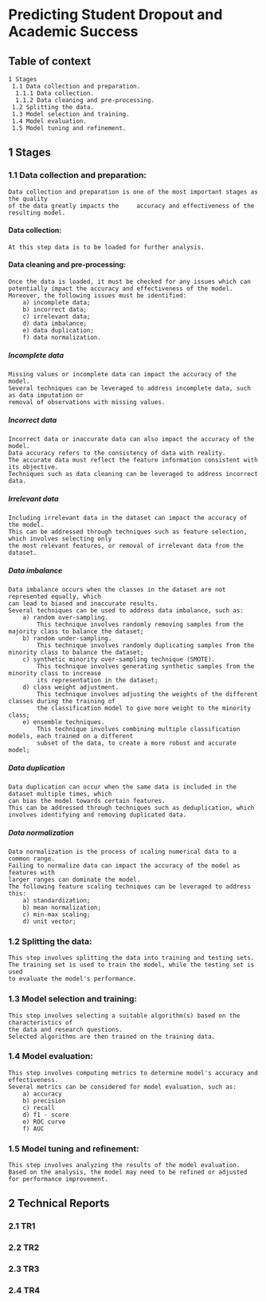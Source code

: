 # Predicting Student Dropout and Academic Success

## Table of context
	1 Stages
	 1.1 Data collection and preparation.
	  1.1.1 Data collection.
	  1.1.2 Data cleaning and pre-processing.
	 1.2 Splitting the data.
	 1.3 Model selection and training.
	 1.4 Model evaluation.
	 1.5 Model tuning and refinement.

## 1 Stages

### 1.1 Data collection and preparation:
	Data collection and preparation is one of the most important stages as the quality 
	of the data greatly impacts the 	accuracy and effectiveness of the resulting model.

#### Data collection:
	At this step data is to be loaded for further analysis.

#### Data cleaning and pre-processing:
	Once the data is loaded, it must be checked for any issues which can 
	potentially impact the accuracy and effectiveness of the model. 
	Moreover, the following issues must be identified: 
		a) incomplete data; 
		b) incorrect data; 
		c) irrelevant data; 
		d) data imbalance; 
		e) data duplication; 
		f) data normalization.

##### Incomplete data
	Missing values or incomplete data can impact the accuracy of the model. 
	Several techniques can be leveraged to address incomplete data, such as data imputation or 
	removal of observations with missing values.

##### Incorrect data
	Incorrect data or inaccurate data can also impact the accuracy of the model. 
	Data accuracy refers to the consistency of data with reality. 
	The accurate data must reflect the feature information consistent with its objective. 
	Techniques such as data cleaning can be leveraged to address incorrect data.

##### Irrelevant data
	Including irrelevant data in the dataset can impact the accuracy of the model. 
	This can be addressed through techniques such as feature selection, which involves selecting only 
	the most relevant features, or removal of irrelevant data from the dataset. 

##### Data imbalance
	Data imbalance occurs when the classes in the dataset are not represented equally, which 
	can lead to biased and inaccurate results. 
	Several techniques can be used to address data imbalance, such as:
		a) random over-sampling. 
			This technique involves randomly removing samples from the majority class to balance the dataset;
		b) random under-sampling. 
			This technique involves randomly duplicating samples from the minority class to balance the dataset;
		c) synthetic minority over-sampling technique (SMOTE). 
			This technique involves generating synthetic samples from the minority class to increase 
			its representation in the dataset;
		d) class weight adjustment. 
			This technique involves adjusting the weights of the different classes during the training of 
			the classification model to give more weight to the minority class;
		e) ensemble techniques. 
			This technique involves combining multiple classification models, each trained on a different 
			subset of the data, to create a more robust and accurate model;

##### Data duplication
	Data duplication can occur when the same data is included in the dataset multiple times, which 
	can bias the model towards certain features. 
	This can be addressed through techniques such as deduplication, which involves identifying and removing duplicated data.

##### Data normalization
	Data normalization is the process of scaling numerical data to a common range. 
	Failing to normalize data can impact the accuracy of the model as features with 
	larger ranges can dominate the model. 
	The following feature scaling techniques can be leveraged to address this: 
		a) standardization;
		b) mean normalization;
		c) min-max scaling;
		d) unit vector;

### 1.2 Splitting the data:
	This step involves splitting the data into training and testing sets. 
	The training set is used to train the model, while the testing set is used 
	to evaluate the model's performance.

### 1.3 Model selection and training:
	This step involves selecting a suitable algorithm(s) based on the characteristics of 
	the data and research questions. 
	Selected algorithms are then trained on the training data.

### 1.4 Model evaluation:
	This step involves computing metrics to determine model's accuracy and effectiveness. 
	Several metrics can be considered for model evaluation, such as:
		a) accuracy
		b) precision
		c) recall
		d) f1 - score
		e) ROC curve 
		f) AUC 

### 1.5 Model tuning and refinement:
	This step involves analyzing the results of the model evaluation. 
	Based on the analysis, the model may need to be refined or adjusted for performance improvement. 
	
## 2 Technical Reports
### 2.1 TR1
### 2.2 TR2
### 2.3 TR3
### 2.4 TR4
